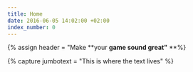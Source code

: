 ```yaml
---
title: Home
date: 2016-06-05 14:02:00 +02:00
index_number: 0
---
```


{% assign header = "Make **your **game sound  **great**"** **%}

{% capture jumbotext = "This is where the text lives" %}